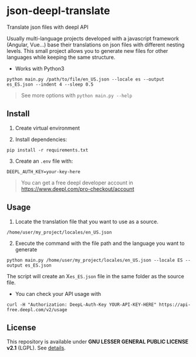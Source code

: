 # json-deepl-translate

Translate json files with deepl API

Usually multi-language projects developed with a javascript framework (Angular, Vue...) base their translations on json files with different nesting levels. This small project allows you to generate new files for other languages while keeping the same structure.

- Works with Python3

```
python main.py /path/to/file/en_US.json --locale es --output es_ES.json --indent 4 --sleep 0.5
```
> See more options with `python main.py --help`

## Install
1. Create virtual environment

2. Install dependencies:
```shell
pip install -r requirements.txt
```

3. Create an `.env` file with:
```
DEEPL_AUTH_KEY=your-key-here
```
> You can get a free deepl developer account in https://www.deepl.com/pro-checkout/account

## Usage
1. Locate the translation file that you want to use as a source.
```
/home/user/my_project/locales/en_US.json
```

2. Execute the command with the file path and the language you want to generate
```
python main.py /home/user/my_project/locales/en_US.json --locale ES --output es_ES.json
```

The script will create an X`es_ES.json` file in the same folder as the source file.

- You can check your API usage with
```
curl -H "Authorization: DeepL-Auth-Key YOUR-API-KEY-HERE" https://api-free.deepl.com/v2/usage
```

## License
This repository is available under **GNU LESSER GENERAL PUBLIC LICENSE v2.1** (LGPL). See [details](LICENSE.md).